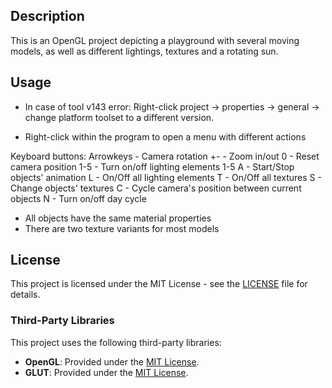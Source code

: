 ## Description
This is an OpenGL project depicting a playground with several moving models, as well as different lightings, textures and a rotating sun.

## Usage

- In case of tool v143 error: Right-click project -> properties -> general -> change platform toolset to a different version.

- Right-click within the program to open a menu with different actions

Keyboard buttons:
Arrowkeys - Camera rotation
+\- - Zoom in/out
0 - Reset camera position
1-5 - Turn on/off lighting elements 1-5
A - Start/Stop objects' animation
L - On/Off all lighting elements
T - On/Off all textures
S - Change objects' textures
C - Cycle camera's position between current objects
N - Turn on/off day cycle

- All objects have the same material properties
- There are two texture variants for most models

## License

This project is licensed under the MIT License - see the [LICENSE](LICENSE.md) file for details.

### Third-Party Libraries

This project uses the following third-party libraries:

- **OpenGL**: Provided under the [MIT License](https://opensource.org/licenses/MIT).
- **GLUT**: Provided under the [MIT License](https://opensource.org/licenses/MIT).
